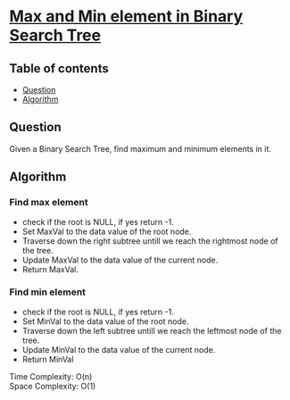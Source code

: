 # [Max and Min element in Binary Search Tree](https://practice.geeksforgeeks.org/problems/max-and-min-element-in-binary-tree/1)
## Table of contents

- [Question](#question)
- [Algorithm](#algorithm)

## Question
Given a Binary Search Tree, find maximum and minimum elements in it.

## Algorithm

### Find max element
- check if the root is NULL, if yes return -1.
- Set MaxVal to the data value of the root node.
- Traverse down the right subtree untill we reach the rightmost node of the tree.
- Update MaxVal to the data value of the current node.
- Return MaxVal.

### Find min element
- check if the root is NULL, if yes return -1.
- Set MinVal to the data value of the root node.
- Traverse down the left subtree untill we reach the leftmost node of the tree.
- Update MinVal to the data value of the current node.
- Return MinVal

Time Complexity: O(n) <br />
Space Complexity: O(1) 
